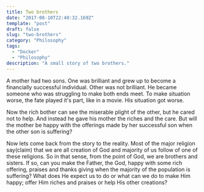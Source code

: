 ```yaml
---
title: Two brothers
date: "2017-08-10T22:40:32.169Z"
template: "post"
draft: false
slug: "two-brothers"
category: "Philosophy"
tags:
  - "Docker"
  - "Philosophy"
description: "A small story of two brothers."
---
```


A mother had two sons. One was brilliant and grew up to become a financially successful individual. Other was not brilliant. He became someone who was struggling to make both ends meet. To make situation worse, the fate played it's part, like in a movie. His situation got worse.

Now the rich bother can see the miserable plight of the other, but he cared not to help. And instead he gave his mother the riches and the care. But will the mother be happy with the offerings made by her successful son when the other son is suffering? 

Now lets come back from the story to the reality. Most of the major religion say(claim) that we are all creation of God and majority of us follow of one of these religions. So in that sense, from the point of God, we are brothers and sisters. If so, can you make the Father, the God, happy with some rich offering, praises and thanks giving when the majority of the population is suffering? What does He expect us to do or what can we do to make Him happy; offer Him riches and praises or help His other creations?